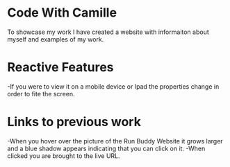 # Code With Camille

To showcase my work I have created a website with informaiton about myself and examples of my work. 

# Reactive Features
  -If you were to view it on a mobile device or Ipad the properties change in order to fite the screen.
  
# Links to previous work
  -When you hover over the picture of the Run Buddy Website it grows larger and a blue shadow appears indicating that you can click on it. 
  -When clicked you are brought to the live URL.
  
